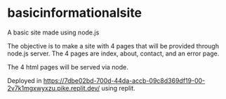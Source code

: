 # basicinformationalsite
A basic site made using node.js

The objective is to make a site with 4 pages that will be provided through node.js server.
The 4 pages are index, about, contact, and an error page.

The 4 html pages will be served via node.

Deployed in https://7dbe02bd-700d-44da-accb-09c8d369df19-00-2v7k1mgxwyxzu.pike.replit.dev/ using replit.